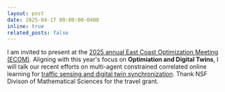 ```yaml
---
layout: post
date: 2025-04-17 00:00:00-0400
inline: true
related_posts: false
---
```

I am invited to present at the [2025 annual East Coast Optimization Meeting (ECOM)](https://math.gmu.edu/~hantil/ECOM/2025/index.html). Aligning with this year's focus on **Optimiation and Digital Twins**, I will talk our recent efforts on multi-agent constrained correlated online learning for [traffic sensing and digital twin synchronization](https://doi.org/10.1016/j.trc.2024.104804). Thank NSF Divison of Mathematical Sciences for the travel grant. 